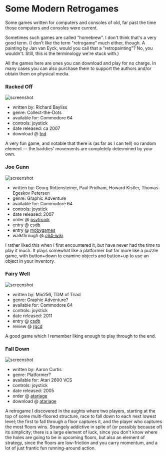 Some Modern Retrogames
======================

Some games written for computers and consoles of old, far past the time
those computers and consoles were current.

Sometimes such games are called "homebrew".  I don't think that's a
very good term.  (I don't like the term "retrogame" much either, though.
A painting by Jan van Eyck, would you call that a "retropainting"?
No, you wouldn't.  Still, this is the terminology we're stuck with.)

All the games here are ones you can download and play for no charge.
In many cases you can also purchase them to support the authors
and/or obtain them on physical media.

### Racked Off

![screenshot](http://tnd64.unikat.sk/games/racked_off_game.png)

*   written by: Richard Bayliss
*   genre: Collect-the-Dots
*   available for: Commodore 64
*   controls: joystick
*   date released: ca 2007
*   download @ [tnd](http://tnd64.unikat.sk/r.html)

A very fun game, and notable that there is (as far as I can tell) no
random element — the baddies' movements are completely determined by your own.

### Joe Gunn

![screenshot](http://www.mobygames.com/images/shots/l/442005-joe-gunn-commodore-64-screenshot-this-is-where-we-start-out.png)

*   written by: Georg Rottensteiner, Paul Pridham, Howard Kistler, Thomas Egeskov Petersen
*   genre: Graphic Adventure
*   available for: Commodore 64
*   controls: joystick
*   date released: 2007
*   order @ [psytronik](http://www.psytronik.net/newsite/index.php/c64/27-joe-gunn)
*   entry @ [csdb](http://csdb.dk/release/?id=52121)
*   entry @ [mobygames](http://www.mobygames.com/game/c64/joe-gunn)
*   walkthrough @ [c64-wiki](https://www.c64-wiki.com/wiki/Joe_Gunn_-_Gold_Edition)

I rather liked this when I first encountered it, but have never had
the time to play it much.  It plays somewhat like a platformer but
far more like a puzzle game, with button+down to examine objects
and button+up to use an object in your inventory.

### Fairy Well

![screenshot](http://csdb.dk/gfx/releases/103000/103151.png)

*   written by: Mix256, TDM of Triad
*   genre: Graphic Adventure?
*   available for: Commodore 64
*   controls: joystick
*   date released: 2011
*   entry @ [csdb](http://csdb.dk/release/?id=103151)
*   review @ [rgcd](http://www.rgcd.co.uk/2012/05/fairy-well-c64.html)

A good game which I remember liking enough to play through to the end.

### Fall Down

![screenshot](http://atariage.com/2600/screenshots/s_FallDown_SP_3.png)

*   written by: Aaron Curtis
*   genre: Platformer?
*   available for: Atari 2600 VCS
*   controls: joystick
*   date released: 2005
*   order @ [atariage](https://atariage.com/store/index.php?l=product_detail&p=308)
*   download @ [atariage](http://www.atariage.com/software_page.html?SoftwareLabelID=2722)

A retrogame I discovered in the aughts where two players, starting at the top of
some multi-floored structure, race to fall down to each next lowest level;
the first to fall through a floor captures it, and the player who captures
the most floors wins. Strangely addictive in spite of (or possibly because
of) its simplicity; there is a large element of luck, since you don't know
where the holes are going to be in upcoming floors, but also an element of
strategy, since the floors are low-friction and you carry momentum, and a
lot of just frantic fun running-around action.
